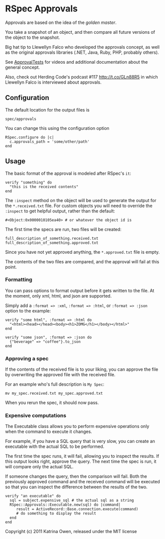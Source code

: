 # RSpec Approvals

Approvals are based on the idea of the *_golden master_*.

You take a snapshot of an object, and then compare all future
versions of the object to the snapshot.

Big hat tip to Llewellyn Falco who developed the approvals concept, as
well as the original approvals libraries (.NET, Java, Ruby, PHP,
probably others).

See [ApprovalTests](http://www.approvaltests.com) for videos and additional documentation about the general concept.

Also, check out  Herding Code's podcast #117 http://t.co/GLn88R5 in
which Llewellyn Falco is interviewed about approvals.

## Configuration

The default location for the output files is

    spec/approvals

You can change this using the configuration option

    RSpec.configure do |c|
      c.approvals_path = 'some/other/path'
    end


## Usage

The basic format of the approval is modeled after RSpec's `it`:

    verify "something" do
      "this is the received contents"
    end


The `:inspect` method on the object will be used to generate the output for
the `*.received.txt` file. For custom objects you will need to override
the `:inspect` to get helpful output, rather than the default:

    #<Object:0x0000010105ea40> # or whatever the object id is

The first time the specs are run, two files will be created:

    full_description_of_something.received.txt
    full_description_of_something.approved.txt


Since you have not yet approved anything, the `*.approved.txt` file is
empty.

The contents of the two files are compared, and the approval will fail at this point.

### Formatting

You can pass options to format output before it gets written to the file.
At the moment, only xml, html, and json are supported.

Simply add a `:format => :xml`, `:format => :html`, or `:format => :json` option to the example:

    verify "some html", :format => :html do
      "<html><head></head><body><h1>ZOMG</h1></body></html>"
    end

    verify "some json", :format => :json do
      {"beverage" => "coffee"}.to_json
    end


### Approving a spec

If the contents of the received file is to your liking, you can approve
the file by overwriting the approved file with the received file.

For an example who's full description is `My Spec`:

    mv my_spec.received.txt my_spec.approved.txt

When you rerun the spec, it should now pass.

### Expensive computations

The Executable class allows you to perform expensive operations only when the command to execute it changes.

For example, if you have a SQL query that is very slow, you can create an executable with the actual SQL to be performed.

The first time the spec runs, it will fail, allowing you to inspect the results.
If this output looks right, approve the query. The next time the spec is run, it will compare only the actual SQL.

If someone changes the query, then the comparison will fail. Both the previously approved command and the received command will be executed so that you can inspect the difference between the results of the two.

    verify "an executable" do
      sql = subject.expensive_sql # the actual sql as a string
      RSpec::Approvals::Executable.new(sql) do |command|
         result = ActiveRecord::Base.connection.execute(command)
         # do something to display the result
      end
    end

Copyright (c) 2011 Katrina Owen, released under the MIT license
